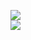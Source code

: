 [![](https://img.shields.io/badge/Made%20With-Github%20Spray-lightgrey.svg?style=for-the-badge&logo=github)](https://github.com/Annihil/github-spray#3215)  
[![](https://i.imgur.com/2DrTn0Z.gif)](https://github.com/Annihil/github-spray)
